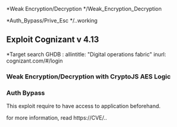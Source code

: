 

*Weak Encryption/Decryption
*/Weak_Encryption_Decryption

*Auth_Bypass/Prive_Esc
*/..working


## Exploit Cognizant v 4.13 

*Target search 
GHDB : allintitle: "Digital operations fabric"
	inurl: cognizant.com/#/login
	
### Weak Encryption/Decryption with CryptoJS AES Logic
  

### Auth Bypass
This exploit require to have access to application beforehand. 
 
  

for more information, read https://CVE/..

